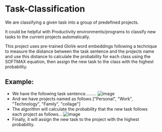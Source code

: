 # Task-Classification

We are classifying a given task into a group of predefined projects.

It could be helpful with Productivity environments/programs to classify new tasks to the current projects automatically.

This project uses pre-trained GloVe word embeddings following a technique to measure the distance between the task sentence and the projects name and use this distance to calculate the probability for each class using the SOFTMAX equation, then assign the new task to the class with the highest probability.

## Example:
* We have the following task sentence.........
    ![image](https://github.com/Mohamed2bdelaziz/Task-Classification-/assets/110987609/4d54c003-83b3-41ff-93b8-55235b624a91)
* And we have projects named as follows     ["Personal", "Work", "Technology", "Family", "collage"]
* The algorithm will calculate the probability that the new task follows each project as follows...
      ![image](https://github.com/Mohamed2bdelaziz/Task-Classification-/assets/110987609/cb5a89be-075b-4cf4-946d-3bb1e0eea470)
* Finally, it will assign the new task to the project with the highest probability.
